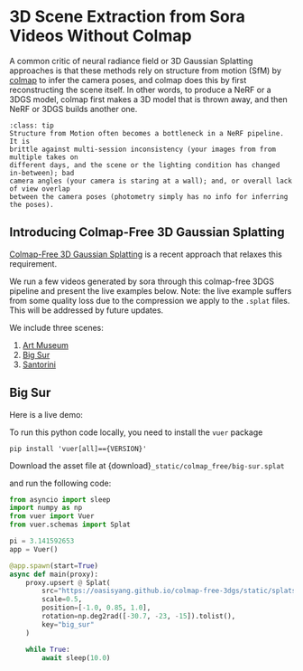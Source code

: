 
# 3D Scene Extraction from Sora Videos Without Colmap

A common critic of neural radiance field or 3D Gaussian Splatting approaches
is that these methods rely on structure from motion (SfM) by [colmap](https://colmap.github.io/)
to infer the camera poses, and colmap does this by first reconstructing the scene
itself. In other words, to produce a NeRF or a 3DGS model, colmap first makes a 3D 
model that is thrown away, and then NeRF or 3DGS builds another one.

```{admonition} Structure from Motion Being A Common Bottleneck
:class: tip
Structure from Motion often becomes a bottleneck in a NeRF pipeline. It is 
brittle against multi-session inconsistency (your images from from multiple takes on 
different days, and the scene or the lighting condition has changed in-between); bad
camera angles (your camera is staring at a wall); and, or overall lack of view overlap
between the camera poses (photometry simply has no info for inferring the poses).
```

## Introducing Colmap-Free 3D Gaussian Splatting

[Colmap-Free 3D Gaussian Splatting](https://oasisyang.github.io/colmap-free-3dgs/) is
a recent approach that relaxes this requirement. 


We run a few videos generated by sora through this colmap-free 3DGS pipeline and present
the live examples below. Note: the live example suffers from some quality loss due to the
compression we apply to the `.splat` files. This will be addressed by future updates.

We include three scenes:

1. [Art Museum](#art-museum)
2. [Big Sur](#big-sur) 
3. [Santorini](#santorini)

## Big Sur

Here is a live demo:

To run this python code locally, you need to install the `vuer` package 
```shell
pip install 'vuer[all]=={VERSION}'
```
Download the asset file at {download}`_static/colmap_free/big-sur.splat`

and run the following code:

```python
from asyncio import sleep
import numpy as np
from vuer import Vuer
from vuer.schemas import Splat

pi = 3.141592653
app = Vuer()
```
```python
@app.spawn(start=True)
async def main(proxy):
    proxy.upsert @ Splat(
        src="https://oasisyang.github.io/colmap-free-3dgs/static/splats/art-museum.splat",
        scale=0.5,
        position=[-1.0, 0.85, 1.0],
        rotation=np.deg2rad([-30.7, -23, -15]).tolist(),
        key="big_sur"
    )

    while True:
        await sleep(10.0)
```
